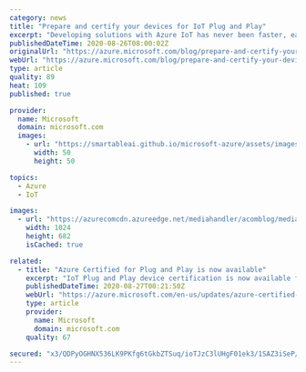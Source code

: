 ```yaml
---
category: news
title: "Prepare and certify your devices for IoT Plug and Play"
excerpt: "Developing solutions with Azure IoT has never been faster, easier, or more secure. However, the tight coupling and integration between IoT device software and the software that matches it in the cloud can make it challenging to add different devices without spending hours writing device code. IoT Plug"
publishedDateTime: 2020-08-26T08:00:02Z
originalUrl: "https://azure.microsoft.com/blog/prepare-and-certify-your-devices-for-iot-plug-and-play/"
webUrl: "https://azure.microsoft.com/blog/prepare-and-certify-your-devices-for-iot-plug-and-play/"
type: article
quality: 89
heat: 109
published: true

provider:
  name: Microsoft
  domain: microsoft.com
  images:
    - url: "https://smartableai.github.io/microsoft-azure/assets/images/organizations/microsoft.com-50x50.jpg"
      width: 50
      height: 50

topics:
  - Azure
  - IoT

images:
  - url: "https://azurecomcdn.azureedge.net/mediahandler/acomblog/media/Default/blog/ca80f579-880e-4625-98d0-91e84c923820.jpg"
    width: 1024
    height: 682
    isCached: true

related:
  - title: "Azure Certified for Plug and Play is now available"
    excerpt: "IoT Plug and Play device certification is now available from Microsoft as part of the Azure Certified device program. "
    publishedDateTime: 2020-08-27T00:21:50Z
    webUrl: "https://azure.microsoft.com/en-us/updates/azure-certified-for-plug-and-play-is-now-available/"
    type: article
    provider:
      name: Microsoft
      domain: microsoft.com
    quality: 67

secured: "x3/QDPyOGHNX536LK9PKfg6tGkbZTSuq/ioTJzC3lUHgF01ek3/1SAZ3iSeP/QRIfVomyN1PP0BGyCfJtGzgW2h2Z+buwiPmQ2zzXh91BvVEI9Y1VScSpcXuR8KEEcNGTzoZkTTpRF+2zzuERpO92kUVEvZ47Nq9S6a8HdCln2Td4Rk0OnXgcbJ4HO7+/WAT+Rr0IVPxDaU0H1dvDjC6N/1RAArO2savyZ/zf84rRp4n1OhvgCDZ/wAX+khUiB330AcooTi2jKPva4B8rxRPjt6CkjmGyC4TFkCUiqhuBbrSdI6oIScxOGKUi4Jm5HXrW5tb7Bt7MHwCOhCFAxBpvFygEFAZKp3Wmo1VBDIGUaI=;1DW0HgLfMlKVRhdDY+5l1Q=="
---
```


